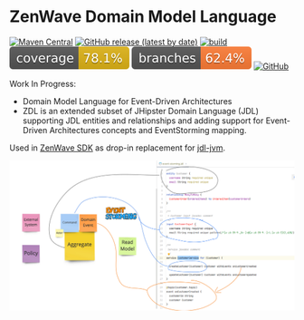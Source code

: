 ZenWave Domain Model Language
=====================================


[![Maven Central](https://img.shields.io/maven-central/v/io.github.zenwave360.zenwave-sdk/zdl-jvm.svg?label=Maven%20Central&logo=apachemaven)](https://search.maven.org/artifact/io.github.zenwave360.zenwave-sdk/zdl-jvm)
[![GitHub release (latest by date)](https://img.shields.io/github/v/release/ZenWave360.zenwave-sdk/zdl-jvm?logo=GitHub)](https://github.com/ZenWave360/zdl-jvm/releases)
[![build](https://github.com/ZenWave360/zdl-jvm/workflows/Build/badge.svg)](https://github.com/ZenWave360/zdl-jvm/actions/workflows/build.yml)
[![coverage](https://raw.githubusercontent.com/ZenWave360/zdl-jvm/badges/jacoco.svg)](https://github.com/ZenWave360/zdl-jvm/actions/workflows/build.yml)
[![branches coverage](https://raw.githubusercontent.com/ZenWave360/zdl-jvm/badges/branches.svg)](https://github.com/ZenWave360/zdl-jvm/actions/workflows/build.yml)
[![GitHub](https://img.shields.io/github/license/ZenWave360/zdl-jvm)](https://github.com/ZenWave360/zdl-jvm/blob/main/LICENSE)

Work In Progress:

- Domain Model Language for Event-Driven Architectures
- ZDL is an extended subset of JHipster Domain Language (JDL) supporting JDL entities and relationships and adding support for Event-Driven Architectures concepts and EventStorming mapping.

Used in [ZenWave SDK](https://zenwave360.github.io/zenwave-sdk/) as drop-in replacement for [jdl-jvm](https://github.com/ZenWave360/jdl-jvm).

![EventStorming ZDL](docs/EvenStorming-ZDL.png)

